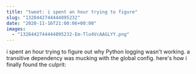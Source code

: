 ```yaml
---
title: "tweet: i spent an hour trying to figure"
slug: "1328442744444895232"
date: "2020-11-16T21:00:06+00:00"
images:
  - "1328442744444895232-Em-Tlo4VcAAGLYY.png"
---
```

i spent an hour trying to figure out why Python logging wasn't working. a transitive dependency was mucking with the global config. here's how i finally found the culprit: 